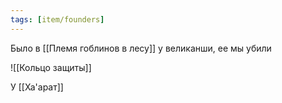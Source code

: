 ```yaml
---
tags: [item/founders]
---
```


Было в [[Племя гоблинов в лесу]] у великанши, ее мы убили

![[Кольцо защиты]]

У [[Ха'арат]]
